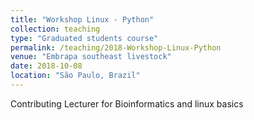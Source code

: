 ```yaml
---
title: "Workshop Linux - Python"
collection: teaching
type: "Graduated students course"
permalink: /teaching/2018-Workshop-Linux-Python
venue: "Embrapa southeast livestock"
date: 2018-10-08
location: "São Paulo, Brazil"
---
```


Contributing Lecturer for Bioinformatics and linux basics
